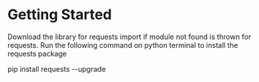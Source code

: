 # Getting Started
Download the library for requests import if module not found is thrown for requests.
Run the following command on python terminal to install the requests package

pip install requests --upgrade
